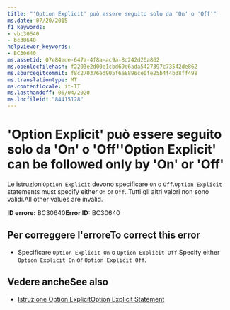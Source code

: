 ```yaml
---
title: "'Option Explicit' può essere seguito solo da 'On' o 'Off'"
ms.date: 07/20/2015
f1_keywords:
- vbc30640
- bc30640
helpviewer_keywords:
- BC30640
ms.assetid: 07e84ede-647a-4f8a-ac9a-8d242d20a862
ms.openlocfilehash: f2203e2d00e1cbd69d6ada5427397c73542de862
ms.sourcegitcommit: f8c270376ed905f6a8896ce0fe25b4f4b38ff498
ms.translationtype: MT
ms.contentlocale: it-IT
ms.lasthandoff: 06/04/2020
ms.locfileid: "84415128"
---
```

# <a name="option-explicit-can-be-followed-only-by-on-or-off"></a><span data-ttu-id="a10d2-102">'Option Explicit' può essere seguito solo da 'On' o 'Off'</span><span class="sxs-lookup"><span data-stu-id="a10d2-102">'Option Explicit' can be followed only by 'On' or 'Off'</span></span>
<span data-ttu-id="a10d2-103">Le istruzioni`Option Explicit` devono specificare `On` o `Off`.</span><span class="sxs-lookup"><span data-stu-id="a10d2-103">`Option Explicit` statements must specify either `On` or `Off`.</span></span> <span data-ttu-id="a10d2-104">Tutti gli altri valori non sono validi.</span><span class="sxs-lookup"><span data-stu-id="a10d2-104">All other values are invalid.</span></span>  
  
 <span data-ttu-id="a10d2-105">**ID errore:** BC30640</span><span class="sxs-lookup"><span data-stu-id="a10d2-105">**Error ID:** BC30640</span></span>  
  
## <a name="to-correct-this-error"></a><span data-ttu-id="a10d2-106">Per correggere l'errore</span><span class="sxs-lookup"><span data-stu-id="a10d2-106">To correct this error</span></span>  
  
- <span data-ttu-id="a10d2-107">Specificare `Option Explicit On` o `Option Explicit Off`.</span><span class="sxs-lookup"><span data-stu-id="a10d2-107">Specify either `Option Explicit On` or `Option Explicit Off`.</span></span>  
  
## <a name="see-also"></a><span data-ttu-id="a10d2-108">Vedere anche</span><span class="sxs-lookup"><span data-stu-id="a10d2-108">See also</span></span>

- [<span data-ttu-id="a10d2-109">Istruzione Option Explicit</span><span class="sxs-lookup"><span data-stu-id="a10d2-109">Option Explicit Statement</span></span>](../language-reference/statements/option-explicit-statement.md)
